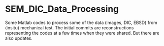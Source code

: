 # SEM_DIC_Data_Processing
Some Matlab codes to process some of the data (images, DIC, EBSD) from (insitu) mechanical test.  The initial commits are reconstructions representing the codes at a few times when they were shared.  But there are also updates.
